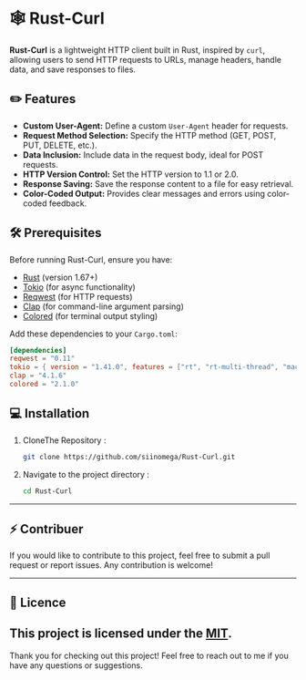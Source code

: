 # 🕸️ Rust-Curl

**Rust-Curl** is a lightweight HTTP client built in Rust, inspired by `curl`, allowing users to send HTTP requests to URLs, manage headers, handle data, and save responses to files.

## ✏️ Features

- **Custom User-Agent:** Define a custom `User-Agent` header for requests.
- **Request Method Selection:** Specify the HTTP method (GET, POST, PUT, DELETE, etc.).
- **Data Inclusion:** Include data in the request body, ideal for POST requests.
- **HTTP Version Control:** Set the HTTP version to 1.1 or 2.0.
- **Response Saving:** Save the response content to a file for easy retrieval.
- **Color-Coded Output:** Provides clear messages and errors using color-coded feedback.

## 🛠️ Prerequisites

Before running Rust-Curl, ensure you have:

- [Rust](https://www.rust-lang.org/) (version 1.67+)
- [Tokio](https://tokio.rs/) (for async functionality)
- [Reqwest](https://docs.rs/reqwest/) (for HTTP requests)
- [Clap](https://docs.rs/clap/) (for command-line argument parsing)
- [Colored](https://docs.rs/colored/) (for terminal output styling)

Add these dependencies to your `Cargo.toml`:

```toml
[dependencies]
reqwest = "0.11"
tokio = { version = "1.41.0", features = ["rt", "rt-multi-thread", "macros"] }
clap = "4.1.6"
colored = "2.1.0"
```
## 💻 Installation

1. CloneThe Repository :

   ```bash
   git clone https://github.com/siinomega/Rust-Curl.git
   ```
   
2. Navigate to the project directory :

   ```bash
   cd Rust-Curl
   ```
---
## ⚡ Contribuer

If you would like to contribute to this project, feel free to submit a pull request or report issues. Any contribution is welcome!

---
## 📄 Licence

This project is licensed under the [MIT](LICENSE).
---

Thank you for checking out this project! Feel free to reach out to me if you have any questions or suggestions.
